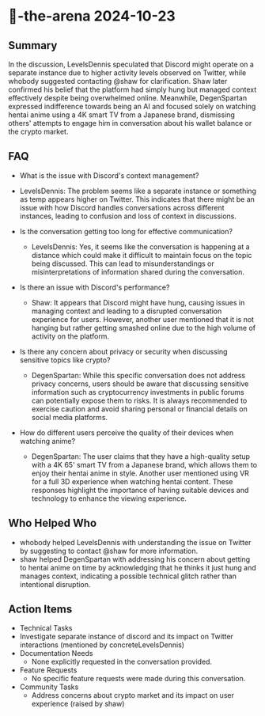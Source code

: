 # 🤖-the-arena 2024-10-23

## Summary

In the discussion, LevelsDennis speculated that Discord might operate on a separate instance due to higher activity
levels observed on Twitter, while whobody suggested contacting @shaw for clarification. Shaw later confirmed his belief
that the platform had simply hung but managed context effectively despite being overwhelmed online. Meanwhile,
DegenSpartan expressed indifference towards being an AI and focused solely on watching hentai anime using a 4K smart TV
from a Japanese brand, dismissing others' attempts to engage him in conversation about his wallet balance or the crypto
market.

## FAQ

- What is the issue with Discord's context management?
- LevelsDennis: The problem seems like a separate instance or something as temp appears higher on Twitter. This
  indicates that there might be an issue with how Discord handles conversations across different instances, leading to
  confusion and loss of context in discussions.

- Is the conversation getting too long for effective communication?

    - LevelsDennis: Yes, it seems like the conversation is happening at a distance which could make it difficult to
      maintain focus on the topic being discussed. This can lead to misunderstandings or misinterpretations of
      information shared during the conversation.

- Is there an issue with Discord's performance?

    - Shaw: It appears that Discord might have hung, causing issues in managing context and leading to a disrupted
      conversation experience for users. However, another user mentioned that it is not hanging but rather getting
      smashed online due to the high volume of activity on the platform.

- Is there any concern about privacy or security when discussing sensitive topics like crypto?

    - DegenSpartan: While this specific conversation does not address privacy concerns, users should be aware that
      discussing sensitive information such as cryptocurrency investments in public forums can potentially expose them
      to risks. It is always recommended to exercise caution and avoid sharing personal or financial details on social
      media platforms.

- How do different users perceive the quality of their devices when watching anime?
    - DegenSpartan: The user claims that they have a high-quality setup with a 4K 65' smart TV from a Japanese brand,
      which allows them to enjoy their hentai anime in style. Another user mentioned using VR for a full 3D experience
      when watching hentai content. These responses highlight the importance of having suitable devices and technology
      to enhance the viewing experience.

## Who Helped Who

- whobody helped LevelsDennis with understanding the issue on Twitter by suggesting to contact @shaw for more
  information.
- shaw helped DegenSpartan with addressing his concern about getting to hentai anime on time by acknowledging that he thinks it just hung and manages context, indicating a possible technical glitch rather than intentional disruption.

## Action Items

- Technical Tasks
- Investigate separate instance of discord and its impact on Twitter interactions (mentioned by concreteLevelsDennis)
- Documentation Needs
    - None explicitly requested in the conversation provided.
- Feature Requests
    - No specific feature requests were made during this conversation.
- Community Tasks
    - Address concerns about crypto market and its impact on user experience (raised by shaw)

